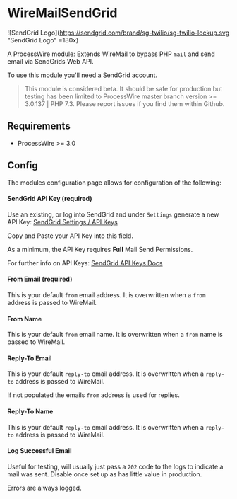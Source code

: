 
# WireMailSendGrid

![SendGrid Logo](https://sendgrid.com/brand/sg-twilio/sg-twilio-lockup.svg "SendGrid Logo" =180x)

A ProcessWire module: Extends WireMail to bypass PHP `mail` and send email via SendGrids Web API.

To use this module you'll need a SendGrid account.

> This module is considered beta. It should be safe for production but testing has been limited to ProcessWire master branch version >= 3.0.137 | PHP 7.3. Please report issues if you find them within Github.

## Requirements

* ProcessWire >= 3.0

## Config

The modules configuration page allows for configuration of the following:

#### SendGrid API Key (required)
Use an existing, or log into SendGrid and under `Settings` generate a new API Key: [SendGrid Settings / API Keys](https://app.sendgrid.com/settings/api_keys)

Copy and Paste your API Key into this field.

As a minimum, the API Key requires **Full** Mail Send Permissions.

For further info on API Keys: [SendGrid API Keys Docs](https://sendgrid.com/docs/ui/account-and-settings/api-keys/)

#### From Email (required)
This is your default `from` email address. It is overwritten when a `from` address is passed to WireMail.

#### From Name
This is your default `from` email name. It is overwritten when a `from` name is passed to WireMail.

#### Reply-To Email
This is your default `reply-to` email address. It is overwritten when a `reply-to` address is passed to WireMail.

If not populated the emails `from` address is used for replies.

#### Reply-To Name
This is your default `reply-to` email address. It is overwritten when a `reply-to` address is passed to WireMail.

#### Log Successful Email
Useful for testing, will usually just pass a `202` code to the logs to indicate a mail was sent. Disable once set up as has little value in production.

Errors are always logged.